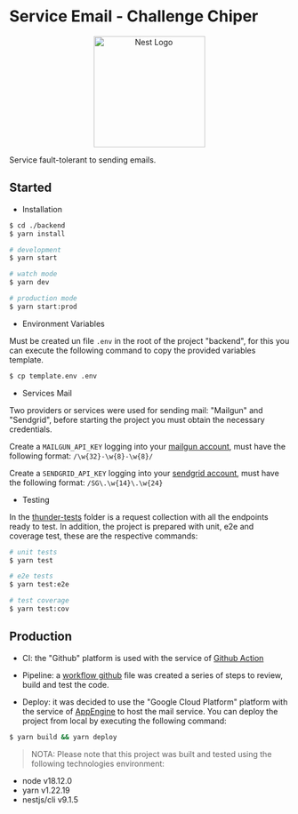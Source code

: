 # Service Email - Challenge Chiper

<p align="center">
  <a href="http://nestjs.com/" target="blank"><img src="https://nestjs.com/img/logo-small.svg" width="200" alt="Nest Logo" /></a>
</p>

Service fault-tolerant to sending emails.

## Started

- Installation

```bash
$ cd ./backend
$ yarn install

# development
$ yarn start

# watch mode
$ yarn dev

# production mode
$ yarn start:prod
```

- Environment Variables

Must be created un file `.env` in the root of the project "backend", for this you can execute the following command to
copy the provided variables template.

```bash
$ cp template.env .env
```

- Services Mail

Two providers or services were used for sending mail: "Mailgun" and "Sendgrid", before starting the project you must
obtain the necessary credentials.

Create a `MAILGUN_API_KEY` logging into your [mailgun account](http://www.mailgun.com), must have the following format:
`/\w{32}-\w{8}-\w{8}/`

Create a `SENDGRID_API_KEY` logging into your [sendgrid account](https://sendgrid.com), must have the following format:
`/SG\.\w{14}\.\w{24}`

- Testing

In the [thunder-tests](./thunder-tests) folder is a request collection with all the endpoints ready to test. In
addition, the project is prepared with unit, e2e and coverage test, these are the respective commands:

```bash
# unit tests
$ yarn test

# e2e tests
$ yarn test:e2e

# test coverage
$ yarn test:cov
```

## Production

- CI: the "Github" platform is used with the service of [Github Action](https://docs.github.com/es/actions)

- Pipeline: a [workflow github](../.github/workflows/backend.yaml) file was created a series of steps to review, build
  and test the code.

- Deploy: it was decided to use the "Google Cloud Platform" platform with the service of
  [AppEngine](https://cloud.google.com/appengine) to host the mail service. You can deploy the project from local by
  executing the following command:

```bash
$ yarn build && yarn deploy
```

> NOTA: Please note that this project was built and tested using the following technologies environment:

- node v18.12.0
- yarn v1.22.19
- nestjs/cli v9.1.5
